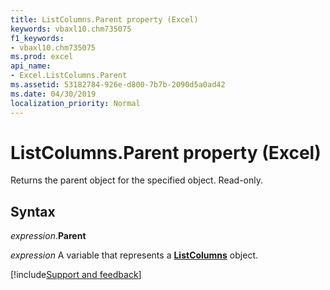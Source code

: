 ```yaml
---
title: ListColumns.Parent property (Excel)
keywords: vbaxl10.chm735075
f1_keywords:
- vbaxl10.chm735075
ms.prod: excel
api_name:
- Excel.ListColumns.Parent
ms.assetid: 53182784-926e-d800-7b7b-2090d5a0ad42
ms.date: 04/30/2019
localization_priority: Normal
---
```



# ListColumns.Parent property (Excel)

Returns the parent object for the specified object. Read-only.


## Syntax

_expression_.**Parent**

_expression_ A variable that represents a **[ListColumns](Excel.ListColumns.md)** object.




[!include[Support and feedback](~/includes/feedback-boilerplate.md)]